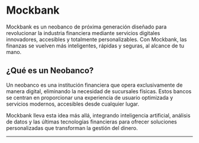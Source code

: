 # **Mockbank**

Mockbank es un neobanco de próxima generación diseñado para revolucionar la industria financiera mediante servicios digitales innovadores, accesibles y totalmente personalizables. Con Mockbank, las finanzas se vuelven más inteligentes, rápidas y seguras, al alcance de tu mano.

## **¿Qué es un Neobanco?**

Un neobanco es una institución financiera que opera exclusivamente de manera digital, eliminando la necesidad de sucursales físicas. Estos bancos se centran en proporcionar una experiencia de usuario optimizada y servicios modernos, accesibles desde cualquier lugar.

Mockbank lleva esta idea más allá, integrando inteligencia artificial, análisis de datos y las últimas tecnologías financieras para ofrecer soluciones personalizadas que transforman la gestión del dinero.

---